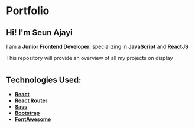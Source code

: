 # Portfolio
## Hi! I'm **Seun Ajayi**

I am a **Junior Frontend Developer**, specializing in [**JavaScript**](https://developer.mozilla.org/en-US/docs/Web/JavaScript) and [**ReactJS**](https://reactjs.org)

This repository will provide an overview of all my projects on display 

# 

## Technologies Used:
- [**React**](https://reactjs.org)
- [**React Router**](https://reactrouter.com)
- [**Sass**](https://sass-lang.com) 
- [**Bootstrap**](https://getbootstrap.com) 
- [**FontAwesome**](https://fontawesome.com) 
